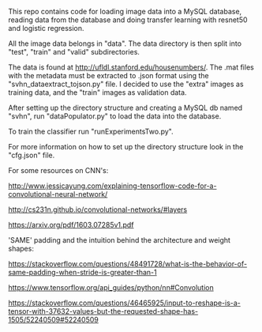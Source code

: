 This repo contains code for loading image data into a MySQL database, reading data from the database and doing transfer learning with resnet50 and logistic regression. 

All the image data belongs in "data". The data directory is then split into "test", "train" and "valid" subdirectories. 

The data is found at http://ufldl.stanford.edu/housenumbers/. The .mat files with the metadata must be extracted to .json format using the "svhn_dataextract_tojson.py" file. I decided to use the "extra" images as training data, and the "train" images as validation data. 

After setting up the directory structure and creating a MySQL db named "svhn", run "dataPopulator.py" to load the data into the database. 

To train the classifier run "runExperimentsTwo.py".

For more information on how to set up the directory structure look in the "cfg.json" file. 


For some resources on CNN's:

http://www.jessicayung.com/explaining-tensorflow-code-for-a-convolutional-neural-network/

http://cs231n.github.io/convolutional-networks/#layers

https://arxiv.org/pdf/1603.07285v1.pdf


'SAME' padding and the intuition behind the architecture and weight shapes:

https://stackoverflow.com/questions/48491728/what-is-the-behavior-of-same-padding-when-stride-is-greater-than-1

https://www.tensorflow.org/api_guides/python/nn#Convolution

https://stackoverflow.com/questions/46465925/input-to-reshape-is-a-tensor-with-37632-values-but-the-requested-shape-has-1505/52240509#52240509
